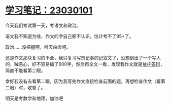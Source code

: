 # [学习笔记：23030101](..\index.html)

今天我们考试第一天，考语文和政治。

语文我不知道为啥，作文的字自己都不认识，估计考不了95+了。

政治……没把握啊，听天由命吧。

还是作文那块复习的不全，我只复习写景记事的记叙文了，没想到出了一个写人的，贼恶心，好不容易编了600字，然后再全文一看，发现我作文就是[依托答辩]()，简直不能看第二眼。

幸好我没有去看第二眼，因为我写完作文直接检查前面的题，再想检查作文（看第二眼）时，收卷了。

明天是考数学和地理，加油吧

